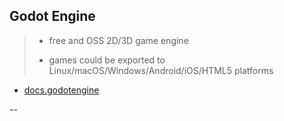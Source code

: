 
## Godot Engine

> * free and OSS 2D/3D game engine
>
> * games could be exported to Linux/macOS/Windows/Android/iOS/HTML5 platforms


* [docs.godotengine](./docs.godotengine/README.md)

--

